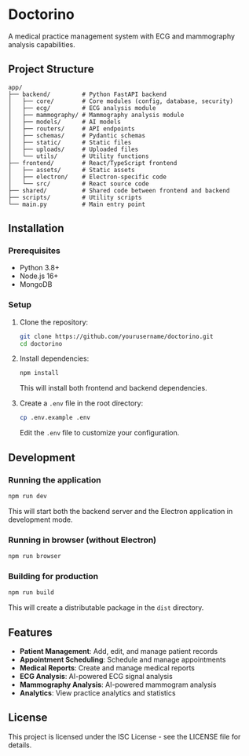 # Doctorino

A medical practice management system with ECG and mammography analysis capabilities.

## Project Structure

```
app/
├── backend/         # Python FastAPI backend
│   ├── core/        # Core modules (config, database, security)
│   ├── ecg/         # ECG analysis module
│   ├── mammography/ # Mammography analysis module
│   ├── models/      # AI models
│   ├── routers/     # API endpoints
│   ├── schemas/     # Pydantic schemas
│   ├── static/      # Static files
│   ├── uploads/     # Uploaded files
│   └── utils/       # Utility functions
├── frontend/        # React/TypeScript frontend
│   ├── assets/      # Static assets
│   ├── electron/    # Electron-specific code
│   └── src/         # React source code
├── shared/          # Shared code between frontend and backend
├── scripts/         # Utility scripts
└── main.py          # Main entry point
```

## Installation

### Prerequisites

- Python 3.8+
- Node.js 16+
- MongoDB

### Setup

1. Clone the repository:
   ```bash
   git clone https://github.com/yourusername/doctorino.git
   cd doctorino
   ```

2. Install dependencies:
   ```bash
   npm install
   ```
   This will install both frontend and backend dependencies.

3. Create a `.env` file in the root directory:
   ```bash
   cp .env.example .env
   ```
   Edit the `.env` file to customize your configuration.

## Development

### Running the application

```bash
npm run dev
```

This will start both the backend server and the Electron application in development mode.

### Running in browser (without Electron)

```bash
npm run browser
```

### Building for production

```bash
npm run build
```

This will create a distributable package in the `dist` directory.

## Features

- **Patient Management**: Add, edit, and manage patient records
- **Appointment Scheduling**: Schedule and manage appointments
- **Medical Reports**: Create and manage medical reports
- **ECG Analysis**: AI-powered ECG signal analysis
- **Mammography Analysis**: AI-powered mammogram analysis
- **Analytics**: View practice analytics and statistics

## License

This project is licensed under the ISC License - see the LICENSE file for details.
